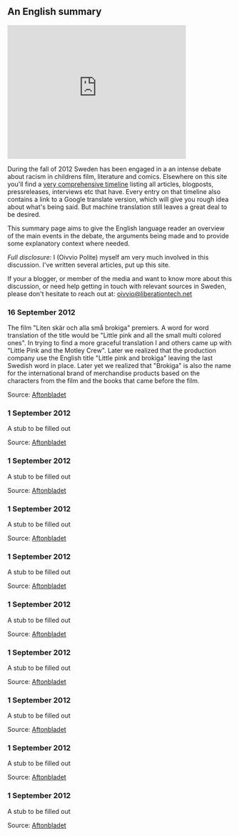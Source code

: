 An English summary 
-------------------

<iframe src="http://player.vimeo.com/video/47505511?title=0&amp;byline=0&amp;portrait=0" width="400" height="300" frameborder="0" webkitAllowFullScreen mozallowfullscreen allowFullScreen></iframe>

During the fall of 2012 Sweden has been engaged in a an intense debate about racism in childrens film, literature and comics. Elsewhere on this site you'll find a [very comprehensive timeline](/thedebate) listing all articles, blogposts, pressreleases,  interviews etc that have. Every entry on that timeline also contains a link to a Google translate version, which will give you rough idea about what's being said. But machine translation still leaves a great deal to be desired.

This summary page  aims to give the English language reader an overview of the main events in the debate, the arguments being made and to provide some explanatory context where needed.

_Full disclosure_: I (Oivvio Polite) myself am very much involved in this discussion. I've written several articles, put up this site. 

If your a blogger, or member of the media and want to know more about this discussion, or need help getting in touch with relevant sources in Sweden, please don't hesitate to reach out at: oivvio@liberationtech.net 




### 16 September 2012

The film "Liten skär och alla små brokiga" premiers. A word for word translation of the title would be "Little pink and all the small multi colored ones". In trying to find a more graceful translation I and others came up with "Little Pink and the Motley Crew". Later we realized that the production company use the English title "Little pink and brokiga" leaving the last Swedish word in place. Later yet we realized that "Brokiga" is also the name for the international brand of merchandise products based on the characters from the film and the books that came before the film.



Source: [Aftonbladet](http://www.aftonbladet.se/nyheter/article15499308.ab)


### 1 September 2012

A stub to be filled out 

Source: [Aftonbladet](http://www.aftonbladet.se/nyheter/article15499308.ab)


### 1 September 2012

A stub to be filled out 

Source: [Aftonbladet](http://www.aftonbladet.se/nyheter/article15499308.ab)

### 1 September 2012

A stub to be filled out 

Source: [Aftonbladet](http://www.aftonbladet.se/nyheter/article15499308.ab)


### 1 September 2012

A stub to be filled out 

Source: [Aftonbladet](http://www.aftonbladet.se/nyheter/article15499308.ab)


### 1 September 2012

A stub to be filled out 

Source: [Aftonbladet](http://www.aftonbladet.se/nyheter/article15499308.ab)


### 1 September 2012

A stub to be filled out 

Source: [Aftonbladet](http://www.aftonbladet.se/nyheter/article15499308.ab)


### 1 September 2012

A stub to be filled out 

Source: [Aftonbladet](http://www.aftonbladet.se/nyheter/article15499308.ab)


### 1 September 2012

A stub to be filled out 

Source: [Aftonbladet](http://www.aftonbladet.se/nyheter/article15499308.ab)


### 1 September 2012

A stub to be filled out 

Source: [Aftonbladet](http://www.aftonbladet.se/nyheter/article15499308.ab)



